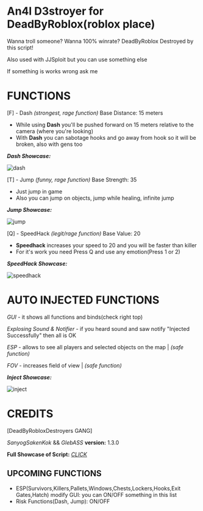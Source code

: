 # An4l D3stroyer for DeadByRoblox(roblox place)
Wanna troll someone?
Wanna 100% winrate?
DeadByRoblox Destroyed by this script!

Also used with JJSploit but you can use something else

If something is works wrong ask me


# FUNCTIONS
[F] - Dash *(strongest, rage function)*
Base Distance: 15 meters

- While using **Dash** you'll be pushed forward on 15 meters relative to the camera (where you're looking)
- With **Dash** you can sabotage hooks and go away from hook so it will be broken, also with gens too

***Dash Showcase:***

![dash](https://github.com/user-attachments/assets/2449e903-6817-41ed-b417-576abb1da5f1)

[T] - Jump *(funny, rage function)*
Base Strength: 35

- Just jump in game
- Also you can jump on objects, jump while healing, infinite jump

***Jump Showcase:***

![jump](https://github.com/user-attachments/assets/815cb43b-6a51-47b7-9c93-0e734b95c2d9)

[Q] - SpeedHack *(legit/rage function)*
Base Value: 20

- **Speedhack** increases your speed to 20 and you will be faster than killer
- For it's work you need Press Q and use any emotion(Press 1 or 2)

***SpeedHack Showcase:***

![speedhack](https://github.com/user-attachments/assets/6201f88f-2498-4c0f-b124-0174bc194bbf)

# AUTO INJECTED FUNCTIONS
*GUI* - it shows all functions and binds(check right top)

*Explosing Sound & Notifier* - if you heard sound and saw notify "Injected Successfully" then all is OK

*ESP* - allows to see all players and selected objects on the map | *(safe function)*

*FOV* - increases field of view | *(safe function)*

***Inject Showcase:***

![inject](https://github.com/user-attachments/assets/a73d4861-2f0d-42c8-bf3a-f7d581986716)


# CREDITS
[DeadByRobloxDestroyers GANG]

*SanyogSakenKok* && *GlebASS*
**version:** 1.3.0

**Full Showcase of Script:**
[*CLICK*](https://www.youtube.com/watch?v=ueZQxLJk620)

## UPCOMING FUNCTIONS
- ESP(Survivors,Killers,Pallets,Windows,Chests,Lockers,Hooks,Exit Gates,Hatch) modify GUI: you can ON/OFF something in this list
- Risk Functions(Dash, Jump): ON/OFF
